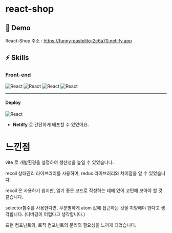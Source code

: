 # react-shop





## 🚀 Demo

React-Shop 주소 : https://funny-pastelito-2c6a70.netlify.app

## ⚡️ Skills



### Front-end

![React](https://img.shields.io/badge/react-444444?style=for-the-badge&logo=react)
![React](https://img.shields.io/badge/typescript-444444?style=for-the-badge&logo=typescript)
![React](https://img.shields.io/badge/vite-444444?style=for-the-badge&logo=vite)
![React](https://img.shields.io/badge/recoil-444444?style=for-the-badge&logo=recoil)


---


#### Deploy

![React](https://img.shields.io/badge/netlify-444444?style=for-the-badge&logo=netlify)

- **Netilfy** 로 간단하게 배포할 수 있었어요.

# 느낀점

vite 로 개발환경을 설정하여 생산성을 높일 수 있었습니다.

recoil 상태관리 라이브러리를 사용하여, redux 라이브러리와 차이점을 알 수 있었습니다.

recoil 은 사용하기 쉽지만, 읽기 좋은 코드로 작성하는 데에 있어 고민해 보아야 할 것 같습니다.

selector함수를 사용한다면, 무분별하게 atom 값에 접근하는 것을 지양해야 한다고 생각합니다. (디버깅이 어렵다고 생각합니다.)

표현 컴포넌트와, 로직 컴포넌트의 분리의 필요성을 느끼게 되었습니다.
